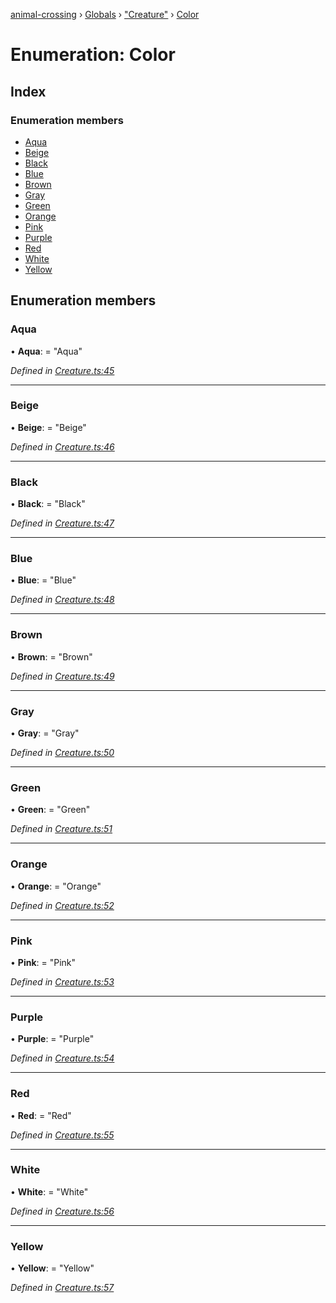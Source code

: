 [animal-crossing](../README.md) › [Globals](../globals.md) › ["Creature"](../modules/_creature_.md) › [Color](_creature_.color.md)

# Enumeration: Color

## Index

### Enumeration members

* [Aqua](_creature_.color.md#aqua)
* [Beige](_creature_.color.md#beige)
* [Black](_creature_.color.md#black)
* [Blue](_creature_.color.md#blue)
* [Brown](_creature_.color.md#brown)
* [Gray](_creature_.color.md#gray)
* [Green](_creature_.color.md#green)
* [Orange](_creature_.color.md#orange)
* [Pink](_creature_.color.md#pink)
* [Purple](_creature_.color.md#purple)
* [Red](_creature_.color.md#red)
* [White](_creature_.color.md#white)
* [Yellow](_creature_.color.md#yellow)

## Enumeration members

###  Aqua

• **Aqua**: = "Aqua"

*Defined in [Creature.ts:45](https://github.com/Norviah/animal-crossing/blob/2c80bbc/module/types/Creature.ts#L45)*

___

###  Beige

• **Beige**: = "Beige"

*Defined in [Creature.ts:46](https://github.com/Norviah/animal-crossing/blob/2c80bbc/module/types/Creature.ts#L46)*

___

###  Black

• **Black**: = "Black"

*Defined in [Creature.ts:47](https://github.com/Norviah/animal-crossing/blob/2c80bbc/module/types/Creature.ts#L47)*

___

###  Blue

• **Blue**: = "Blue"

*Defined in [Creature.ts:48](https://github.com/Norviah/animal-crossing/blob/2c80bbc/module/types/Creature.ts#L48)*

___

###  Brown

• **Brown**: = "Brown"

*Defined in [Creature.ts:49](https://github.com/Norviah/animal-crossing/blob/2c80bbc/module/types/Creature.ts#L49)*

___

###  Gray

• **Gray**: = "Gray"

*Defined in [Creature.ts:50](https://github.com/Norviah/animal-crossing/blob/2c80bbc/module/types/Creature.ts#L50)*

___

###  Green

• **Green**: = "Green"

*Defined in [Creature.ts:51](https://github.com/Norviah/animal-crossing/blob/2c80bbc/module/types/Creature.ts#L51)*

___

###  Orange

• **Orange**: = "Orange"

*Defined in [Creature.ts:52](https://github.com/Norviah/animal-crossing/blob/2c80bbc/module/types/Creature.ts#L52)*

___

###  Pink

• **Pink**: = "Pink"

*Defined in [Creature.ts:53](https://github.com/Norviah/animal-crossing/blob/2c80bbc/module/types/Creature.ts#L53)*

___

###  Purple

• **Purple**: = "Purple"

*Defined in [Creature.ts:54](https://github.com/Norviah/animal-crossing/blob/2c80bbc/module/types/Creature.ts#L54)*

___

###  Red

• **Red**: = "Red"

*Defined in [Creature.ts:55](https://github.com/Norviah/animal-crossing/blob/2c80bbc/module/types/Creature.ts#L55)*

___

###  White

• **White**: = "White"

*Defined in [Creature.ts:56](https://github.com/Norviah/animal-crossing/blob/2c80bbc/module/types/Creature.ts#L56)*

___

###  Yellow

• **Yellow**: = "Yellow"

*Defined in [Creature.ts:57](https://github.com/Norviah/animal-crossing/blob/2c80bbc/module/types/Creature.ts#L57)*
